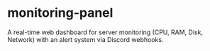# monitoring-panel
A real-time web dashboard for server monitoring (CPU, RAM, Disk, Network) with an alert system via Discord webhooks.

